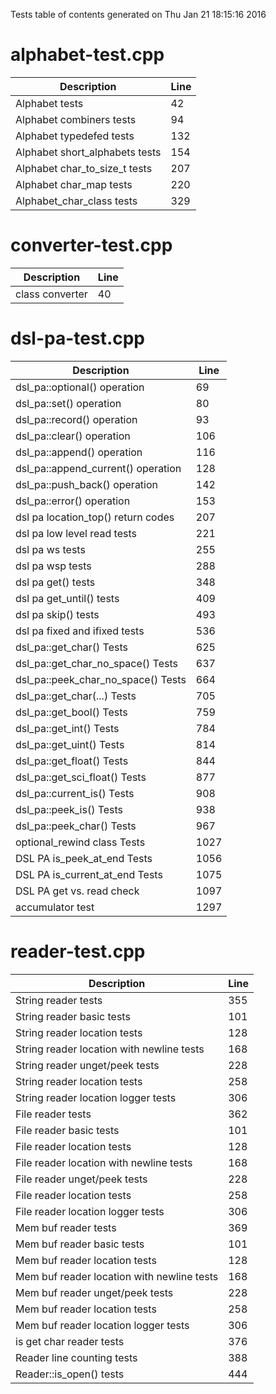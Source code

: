 Tests table of contents generated on Thu Jan 21 18:15:16 2016

# alphabet-test.cpp
| Description | Line |
|-------------|------|
| Alphabet tests | 42 |
| Alphabet combiners tests | 94 |
| Alphabet typedefed tests | 132 |
| Alphabet short_alphabets tests | 154 |
| Alphabet char_to_size_t tests | 207 |
| Alphabet char_map tests | 220 |
| Alphabet_char_class tests | 329 |

# converter-test.cpp
| Description | Line |
|-------------|------|
| class converter | 40 |

# dsl-pa-test.cpp
| Description | Line |
|-------------|------|
| dsl_pa::optional() operation | 69 |
| dsl_pa::set() operation | 80 |
| dsl_pa::record() operation | 93 |
| dsl_pa::clear() operation | 106 |
| dsl_pa::append() operation | 116 |
| dsl_pa::append_current() operation | 128 |
| dsl_pa::push_back() operation | 142 |
| dsl_pa::error() operation | 153 |
| dsl pa location_top() return codes | 207 |
| dsl pa low level read tests | 221 |
| dsl pa ws tests | 255 |
| dsl pa wsp tests | 288 |
| dsl pa get() tests | 348 |
| dsl pa get_until() tests | 409 |
| dsl pa skip() tests | 493 |
| dsl pa fixed and ifixed tests | 536 |
| dsl_pa::get_char() Tests | 625 |
| dsl_pa::get_char_no_space() Tests | 637 |
| dsl_pa::peek_char_no_space() Tests | 664 |
| dsl_pa::get_char(...) Tests | 705 |
| dsl_pa::get_bool() Tests | 759 |
| dsl_pa::get_int() Tests | 784 |
| dsl_pa::get_uint() Tests | 814 |
| dsl_pa::get_float() Tests | 844 |
| dsl_pa::get_sci_float() Tests | 877 |
| dsl_pa::current_is() Tests | 908 |
| dsl_pa::peek_is() Tests | 938 |
| dsl_pa::peek_char() Tests | 967 |
| optional_rewind class Tests | 1027 |
| DSL PA is_peek_at_end Tests | 1056 |
| DSL PA is_current_at_end Tests | 1075 |
| DSL PA get vs. read check | 1097 |
| accumulator test | 1297 |

# reader-test.cpp
| Description | Line |
|-------------|------|
| String reader tests | 355 |
| String reader basic tests | 101 |
| String reader location tests | 128 |
| String reader location with newline tests | 168 |
| String reader unget/peek tests | 228 |
| String reader location tests | 258 |
| String reader location logger tests | 306 |
| File reader tests | 362 |
| File reader basic tests | 101 |
| File reader location tests | 128 |
| File reader location with newline tests | 168 |
| File reader unget/peek tests | 228 |
| File reader location tests | 258 |
| File reader location logger tests | 306 |
| Mem buf reader tests | 369 |
| Mem buf reader basic tests | 101 |
| Mem buf reader location tests | 128 |
| Mem buf reader location with newline tests | 168 |
| Mem buf reader unget/peek tests | 228 |
| Mem buf reader location tests | 258 |
| Mem buf reader location logger tests | 306 |
| is get char reader tests | 376 |
| Reader line counting tests | 388 |
| Reader::is_open() tests | 444 |
